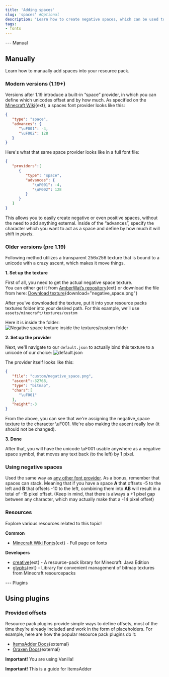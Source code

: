 ```yaml
---
title: 'Adding spaces'
slug: 'spaces' #Optional
description: 'Learn how to create negative spaces, which can be used to offset text!'
tags:
- fonts
---
```


<versions>

--- Manual

## Manually

Learn how to manually add spaces into your resource pack.

### Modern versions (1.19+)
Versions after 1.19 introduce a built-in “space” provider, in which you can define which unicodes offset and by how much. 
As specified on the [Minecraft Wiki](https://minecraft.wiki/w/Resource_pack#Fonts){ext}, a spaces font provider looks like this:

```json
{
   "type": "space",
   "advances": {
      "\uF001": -4,
      "\uF002": 128
   }
}
```

Here's what that same space provider looks like in a full font file:

```json
{
   "providers":[
      {
         "type": "space",
         "advances": {
            "\uF001": -4,
            "\uF002": 128
         }
      }
   ]
}
```

This allows you to easily create negative or even positive spaces, without the need to add anything external. Inside of the “advances”, 
specify the character which you want to act as a space and define by how much it will shift in *pixels*.

### Older versions (pre 1.19)
Following method utilizes a transparent 256x256 texture that is bound to a unicode with a crazy ascent, which makes it move things.

**1. Set up the texture**

First of all, you need to get the actual negative space texture.<br/>
You can either get it from [AmberWat’s repository](https://github.com/AmberWat/NegativeSpaceFont/tree/master/assets/space/textures/font){ext} or download the file from here:
[Download texture](/guides/adding-spaces/negative_space.png){download="negative_space.png"}


After you’ve downloaded the texture, put it into your resource packs textures folder into your desired path. For this example, we’ll use `assets/minecraft/textures/custom`

Here it is inside the folder:
![Negative space texture inside the textures/custom folder](/guides/adding-spaces/negative_space_folder.png)

**2. Set up the provider**

Next, we'll navigate to our `default.json` to actually bind this texture to a unicode of our choice:
![default.json](/guides/adding-spaces/font_folder.png)

The provider itself looks like this:
```json
{
   "file": "custom/negative_space.png",
   "ascent":-32768,
   "type": "bitmap",
   "chars":[
      "\uF001"
   ],
   "height":-3
}
```

From the above, you can see that we're assigning the negative_space texture to the character \\uF001.
We're also making the ascent really low (it should not be changed).

**3. Done**

After that, you will have the unicode \\uF001 usable anywhere as a negative space symbol, that moves any text
back (to the left) by 1 pixel.

### Using negative spaces


Used the same way as [any other font provider](/guides/using-fonts). As a bonus, remember that spaces can stack. 
Meaning that if you have a space **A** that offsets -5 to the left and **B** that offsets -10 to the left, 
combining them into **AB** will result in a total of -15 pixel offset. 
(Keep in mind, that there is always a +1 pixel gap between any character, which may actually make that a -14 pixel offset)

### Resources

Explore various resources related to this topic!

**Common**
* [Minecraft Wiki Fonts](https://minecraft.wiki/w/Resource_pack#Fonts){ext} - Full page on fonts

**Developers**
* [creative](https://github.com/unnamed/creative){ext} - A resource-pack library for Minecraft: Java Edition
* [glyphs](https://github.com/Brikster/glyphs){ext} - Library for convenient management of bitmap textures from Minecraft resourcepacks




--- Plugins

## Using plugins

### Provided offsets
Resource pack plugins provide simple ways to define offsets, most of the time they’re already included and work in the form of placeholders. For example, here are how the popular resource pack plugins do it:

* [ItemsAdder Docs](https://itemsadder.devs.beer/plugin-usage/placeholderapi#offsets){external}
* [Oraxen Docs](https://docs.oraxen.com/configuration/glyphs#placeholderapi){external}


<warning><b>Important!</b> You are using Vanilla!</warning>

<info>**Important!** This is a guide for ItemsAdder</info>


</versions>